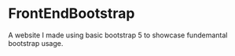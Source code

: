# FrontEndBootstrap

A website I made using basic bootstrap 5 to showcase fundemantal bootstrap usage.
